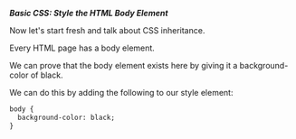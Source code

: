 ***Basic CSS: Style the HTML Body Element***

Now let's start fresh and talk about CSS inheritance.

Every HTML page has a body element.


We can prove that the body element exists here by giving it a background-color of black.

We can do this by adding the following to our style element:

```html
body {
  background-color: black;
}
```

